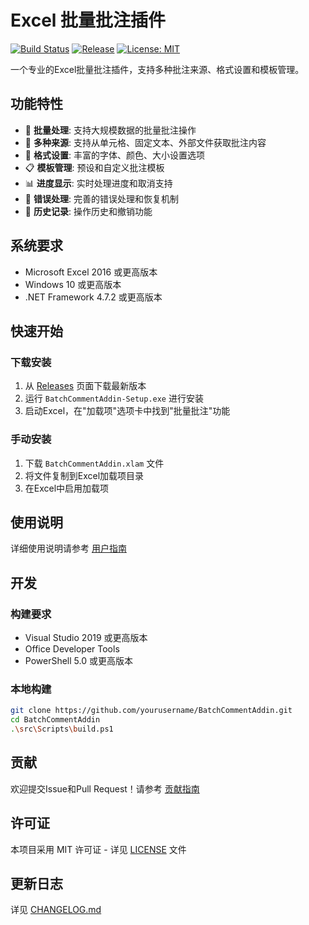 # Excel 批量批注插件

[![Build Status](https://github.com/yourusername/BatchCommentAddin/workflows/Build/badge.svg)](https://github.com/yourusername/BatchCommentAddin/actions)
[![Release](https://github.com/yourusername/BatchCommentAddin/workflows/Release/badge.svg)](https://github.com/yourusername/BatchCommentAddin/releases)
[![License: MIT](https://img.shields.io/badge/License-MIT-yellow.svg)](https://opensource.org/licenses/MIT)

一个专业的Excel批量批注插件，支持多种批注来源、格式设置和模板管理。

## 功能特性

- 🚀 **批量处理**: 支持大规模数据的批量批注操作
- 📝 **多种来源**: 支持从单元格、固定文本、外部文件获取批注内容
- 🎨 **格式设置**: 丰富的字体、颜色、大小设置选项
- 📋 **模板管理**: 预设和自定义批注模板
- 📊 **进度显示**: 实时处理进度和取消支持
- 🔧 **错误处理**: 完善的错误处理和恢复机制
- 💾 **历史记录**: 操作历史和撤销功能

## 系统要求

- Microsoft Excel 2016 或更高版本
- Windows 10 或更高版本
- .NET Framework 4.7.2 或更高版本

## 快速开始

### 下载安装

1. 从 [Releases](https://github.com/yourusername/BatchCommentAddin/releases) 页面下载最新版本
2. 运行 `BatchCommentAddin-Setup.exe` 进行安装
3. 启动Excel，在"加载项"选项卡中找到"批量批注"功能

### 手动安装

1. 下载 `BatchCommentAddin.xlam` 文件
2. 将文件复制到Excel加载项目录
3. 在Excel中启用加载项

## 使用说明

详细使用说明请参考 [用户指南](docs/USER_GUIDE.md)

## 开发

### 构建要求

- Visual Studio 2019 或更高版本
- Office Developer Tools
- PowerShell 5.0 或更高版本

### 本地构建

```bash
git clone https://github.com/yourusername/BatchCommentAddin.git
cd BatchCommentAddin
.\src\Scripts\build.ps1
```

## 贡献

欢迎提交Issue和Pull Request！请参考 [贡献指南](CONTRIBUTING.md)

## 许可证

本项目采用 MIT 许可证 - 详见 [LICENSE](LICENSE) 文件

## 更新日志

详见 [CHANGELOG.md](CHANGELOG.md)